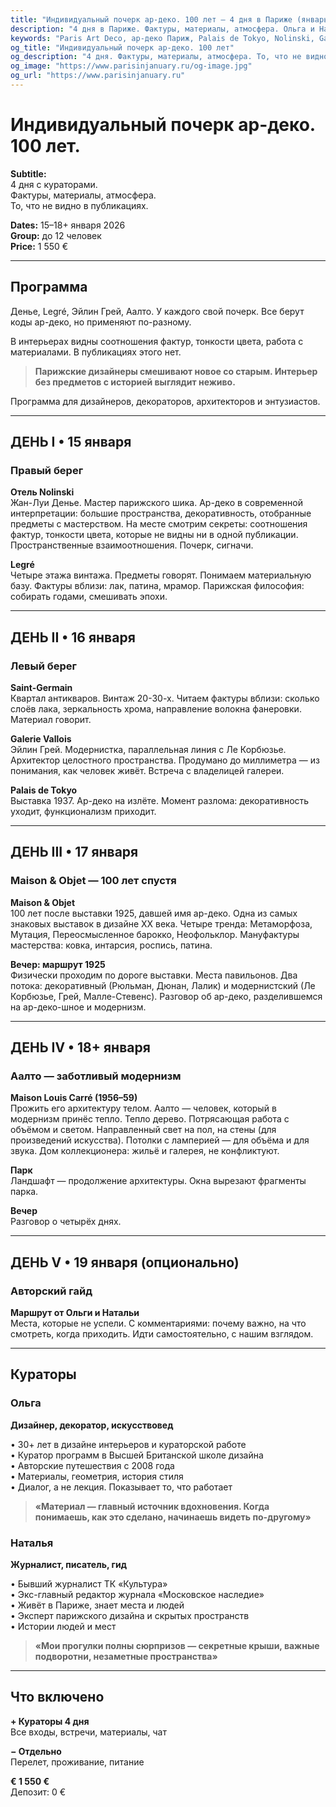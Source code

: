 ```yaml
---
title: "Индивидуальный почерк ар-деко. 100 лет — 4 дня в Париже (январь 2026)"
description: "4 дня в Париже. Фактуры, материалы, атмосфера. Ольга и Наталья. Галереи, отели, шоу-румы. Малые группы."
keywords: "Paris Art Deco, ар-деко Париж, Palais de Tokyo, Nolinski, Galerie Vallois, Maison Louis Carré"
og_title: "Индивидуальный почерк ар-деко. 100 лет"
og_description: "4 дня. Фактуры, материалы, атмосфера. То, что не видно в публикациях."
og_image: "https://www.parisinjanuary.ru/og-image.jpg"
og_url: "https://www.parisinjanuary.ru"
---
```


# Индивидуальный почерк ар-деко. <span class="hero-accent">100 лет</span>.

**Subtitle:**  
4 дня с кураторами.  
Фактуры, материалы, атмосфера.  
То, что не видно в публикациях.

**Dates:** 15–18+ января 2026  
**Group:** до 12 человек  
**Price:** 1 550 €

---

## Программа

Денье, Legré, Эйлин Грей, Аалто. У каждого свой почерк. Все берут коды ар-деко, но применяют по-разному.

В интерьерах видны соотношения фактур, тонкости цвета, работа с материалами. В публикациях этого нет.

> **Парижские дизайнеры смешивают новое со старым. Интерьер без предметов с историей выглядит неживо.**

Программа для дизайнеров, декораторов, архитекторов и энтузиастов.

---

## ДЕНЬ I • 15 января
### Правый берег

**Отель Nolinski**  
Жан-Луи Денье. Мастер парижского шика. Ар-деко в современной интерпретации: большие пространства, декоративность, отобранные предметы с мастерством. На месте смотрим секреты: соотношения фактур, тонкости цвета, которые не видны ни в одной публикации. Пространственные взаимоотношения. Почерк, сигначи.

**Legré**  
Четыре этажа винтажа. Предметы говорят. Понимаем материальную базу. Фактуры вблизи: лак, патина, мрамор. Парижская философия: собирать годами, смешивать эпохи.

---

## ДЕНЬ II • 16 января
### Левый берег

**Saint-Germain**  
Квартал антикваров. Винтаж 20-30-х. Читаем фактуры вблизи: сколько слоёв лака, зеркальность хрома, направление волокна фанеровки. Материал говорит.

**Galerie Vallois**  
Эйлин Грей. Модернистка, параллельная линия с Ле Корбюзье. Архитектор целостного пространства. Продумано до миллиметра — из понимания, как человек живёт. Встреча с владелицей галереи.

**Palais de Tokyo**  
Выставка 1937. Ар-деко на излёте. Момент разлома: декоративность уходит, функционализм приходит.

---

## ДЕНЬ III • 17 января
### Maison & Objet — 100 лет спустя

**Maison & Objet**  
100 лет после выставки 1925, давшей имя ар-деко. Одна из самых знаковых выставок в дизайне XX века. Четыре тренда: Метаморфоза, Мутация, Переосмысленное барокко, Неофольклор. Мануфактуры мастерства: ковка, интарсия, роспись, патина.

**Вечер: маршрут 1925**  
Физически проходим по дороге выставки. Места павильонов. Два потока: декоративный (Рюльман, Дюнан, Лалик) и модернистский (Ле Корбюзье, Грей, Малле-Стевенс). Разговор об ар-деко, разделившемся на ар-деко-шное и модернизм.

---

## ДЕНЬ IV • 18+ января
### Аалто — заботливый модернизм

**Maison Louis Carré (1956–59)**  
Прожить его архитектуру телом. Аалто — человек, который в модернизм принёс тепло. Тепло дерево. Потрясающая работа с объёмом и светом. Направленный свет на пол, на стены (для произведений искусства). Потолки с ламперией — для объёма и для звука. Дом коллекционера: жильё и галерея, не конфликтуют.

**Парк**  
Ландшафт — продолжение архитектуры. Окна вырезают фрагменты парка.

**Вечер**  
Разговор о четырёх днях.

---

## ДЕНЬ V • 19 января (опционально)
### Авторский гайд

**Маршрут от Ольги и Натальи**  
Места, которые не успели. С комментариями: почему важно, на что смотреть, когда приходить. Идти самостоятельно, с нашим взглядом.

---

## Кураторы

### Ольга
**Дизайнер, декоратор, искусствовед**

• 30+ лет в дизайне интерьеров и кураторской работе  
• Куратор программ в Высшей Британской школе дизайна  
• Авторские путешествия с 2008 года  
• Материалы, геометрия, история стиля  
• Диалог, а не лекция. Показывает то, что работает

> **«Материал — главный источник вдохновения. Когда понимаешь, как это сделано, начинаешь видеть по-другому»**

### Наталья
**Журналист, писатель, гид**

• Бывший журналист ТК «Культура»  
• Экс-главный редактор журнала «Московское наследие»  
• Живёт в Париже, знает места и людей  
• Эксперт парижского дизайна и скрытых пространств  
• Истории людей и мест

> **«Мои прогулки полны сюрпризов — секретные крыши, важные подворотни, незаметные пространства»**

---

## Что включено

**+ Кураторы 4 дня**  
Все входы, встречи, материалы, чат

**− Отдельно**  
Перелет, проживание, питание

**€ 1 550 €**  
Депозит: 0 €

